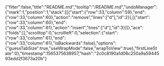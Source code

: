 {"filter":false,"title":"README.md","tooltip":"/README.md","undoManager":{"mark":1,"position":1,"stack":[[{"start":{"row":33,"column":59},"end":{"row":33,"column":60},"action":"remove","lines":["d"],"id":2}],[{"start":{"row":33,"column":60},"end":{"row":33,"column":61},"action":"insert","lines":["d"],"id":3}]]},"ace":{"folds":[],"scrolltop":0,"scrollleft":0,"selection":{"start":{"row":33,"column":61},"end":{"row":33,"column":61},"isBackwards":false},"options":{"guessTabSize":true,"useWrapMode":false,"wrapToView":true},"firstLineState":0},"timestamp":1565375638957,"hash":"2c0c8190a1d08c250a9a5944593edd2f3673a20b"}